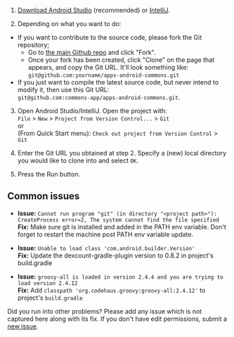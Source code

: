 1. [Download Android Studio][1] (recommended) or [IntelliJ][2].

2. Depending on what you want to do:
  - If you want to contribute to the source code, please fork the Git repository;
    - Go to [the main Github repo](https://github.com/commons-app/apps-android-commons/) and click "Fork". 
    - Once your fork has been created, click "Clone" on the page that appears, and copy the Git URL. It'll look something like:<br>`git@github.com:yourname/apps-android-commons.git`
  - If you just want to compile the latest source code, but never intend to modify it, then use this Git URL:<br>`git@github.com:commons-app/apps-android-commons.git`.

3. Open Android Studio/IntelliJ. Open the project with:<br>
    `File` > `New` > `Project from Version Control...` > `Git`<br>
    or<br>
    (From Quick Start menu): `Check out project from Version Control` > `Git`
4. Enter the Git URL you obtained at step 2. Specify a (new) local directory you would like to clone into and select `OK`.

5. Press the Run button.

## Common issues

- **Issue:** `Cannot run program "git" (in directory "<project path>"): CreateProcess error=2, The system cannot find the file specified`<br>
    **Fix:** Make sure git is installed and added in the PATH env variable. Don't forget to restart the machine post PATH env variable update.

- **Issue:** `Unable to load class 'com.android.builder.Version'`<br>
    **Fix:** Update the dexcount-gradle-plugin version to 0.8.2 in project's build.gradle	

- **Issue:** `groovy-all is loaded in version 2.4.4 and you are trying to load version 2.4.12`<br>
    **Fix:** Add `classpath 'org.codehaus.groovy:groovy-all:2.4.12'` to project's `build.gradle`

Did you run into other problems? Please add any issue which is not captured here along with its fix. If you don't have edit permissions, submit a [new issue](https://github.com/commons-app/apps-android-commons/issues/new).

[1]: https://developer.android.com/studio/
[2]: http://www.jetbrains.com/idea/download/index.html